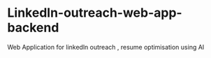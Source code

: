 # Linkedln-outreach-web-app-backend
Web Application for linkedln outreach , resume optimisation using AI
